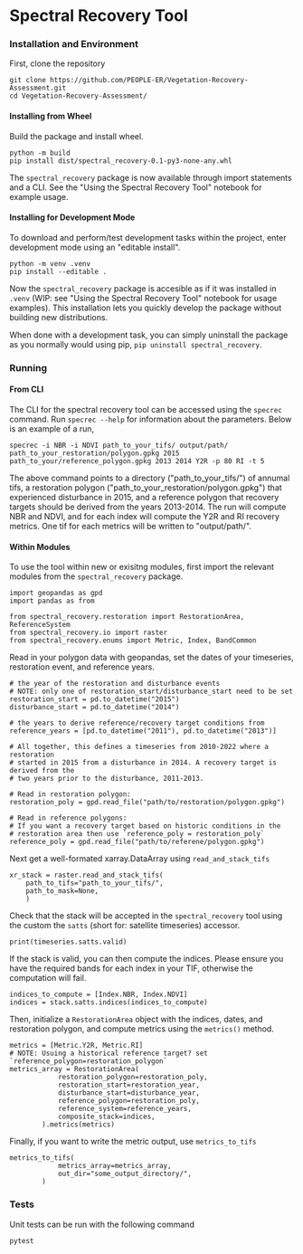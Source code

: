 # Spectral Recovery Tool 

### Installation and Environment

First, clone the repository

```{bash}
git clone https://github.com/PEOPLE-ER/Vegetation-Recovery-Assessment.git
cd Vegetation-Recovery-Assessment/
```

#### Installing from Wheel

Build the package and install wheel.

```{bash}
python -m build
pip install dist/spectral_recovery-0.1-py3-none-any.whl
```
The `spectral_recovery` package is now available through import statements and a CLI. See the "Using the Spectral Recovery Tool" notebook for example usage.

#### Installing for Development Mode

To download and perform/test development tasks within the project, enter development mode using an "editable install".

```{bash}
python -m venv .venv
pip install --editable .
```

Now the `spectral_recovery` package is accesible as if it was installed in `.venv` (WIP: see "Using the Spectral Recovery Tool" notebook for usage examples). This installation lets you quickly develop the package without building new distributions. 

When done with a development task, you can simply uninstall the package as you normally would using pip, `pip uninstall spectral_recovery`.

### Running

#### From CLI

The CLI for the spectral recovery tool can be accessed using the `specrec` command. Run `specrec --help` for information about the parameters. Below is an example of a run,

```{bash}
specrec -i NBR -i NDVI path_to_your_tifs/ output/path/ path_to_your_restoration/polygon.gpkg 2015 path_to_your/reference_polygon.gpkg 2013 2014 Y2R -p 80 RI -t 5
```

The above command points to a directory ("path_to_your_tifs/") of annumal tifs, a restoration polygon ("path_to_your_restoration/polygon.gpkg") that experienced disturbance in 2015, and a reference polygon that recovery targets should be derived from the years 2013-2014. The run will compute NBR and NDVI, and for each index will compute the Y2R and RI recovery metrics. One tif for each metrics will be written to "output/path/".

#### Within Modules

To use the tool within new or exisitng modules, first import the relevant modules from the `spectral_recovery` package.

```{python}
import geopandas as gpd
import pandas as from

from spectral_recovery.restoration import RestorationArea, ReferenceSystem
from spectral_recovery.io import raster
from spectral_recovery.enums import Metric, Index, BandCommon
```

Read in your polygon data with geopandas, set the dates of your timeseries, restoration event, and reference years.

```{python}
# the year of the restoration and disturbance events
# NOTE: only one of restoration_start/disturbance_start need to be set
restoration_start = pd.to_datetime("2015")
disturbance_start = pd.to_datetime("2014")

# the years to derive reference/recovery target conditions from
reference_years = [pd.to_datetime("2011"), pd.to_datetime("2013")]

# All together, this defines a timeseries from 2010-2022 where a restoration 
# started in 2015 from a disturbance in 2014. A recovery target is derived from the 
# two years prior to the disturbance, 2011-2013.

# Read in restoration polygon:
restoration_poly = gpd.read_file("path/to/restoration/polygon.gpkg")

# Read in reference polygons:
# If you want a recovery target based on historic conditions in the
# restoration area then use `reference_poly = restoration_poly`
reference_poly = gpd.read_file("path/to/referene/polygon.gpkg")

```
Next get a well-formated xarray.DataArray using `read_and_stack_tifs`

```{python}
xr_stack = raster.read_and_stack_tifs(
    path_to_tifs="path_to_your_tifs/",
    path_to_mask=None,
    )
```

Check that the stack will be accepted in the `spectral_recovery` tool using the custom the `satts` (short for: satellite timeseries) accessor.

```{python}
print(timeseries.satts.valid)
```

If the stack is valid, you can then compute the indices. Please ensure you have the required bands for each index in your TIF, otherwise the computation will fail.

```{python}
indices_to_compute = [Index.NBR, Index.NDVI]
indices = stack.satts.indices(indices_to_compute)
```
Then, initialize a `RestorationArea` object with the indices, dates, and restoration polygon, and compute metrics using the `metrics()` method.

```{python}
metrics = [Metric.Y2R, Metric.RI]
# NOTE: Usuing a historical reference target? set `reference_polygon=restoration_polygon`
metrics_array = RestorationArea(
            restoration_polygon=restoration_poly,
            restoration_start=restoration_year,
            disturbance_start=disturbance_year,
            reference_polygon=restoration_poly,
            reference_system=reference_years,
            composite_stack=indices,
        ).metrics(metrics)
```
Finally, if you want to write the metric output, use `metrics_to_tifs`

```{python}
metrics_to_tifs(
            metrics_array=metrics_array,
            out_dir="some_output_directory/",
        )
```
### Tests

Unit tests can be run with the following command

```{bash}
pytest

```
